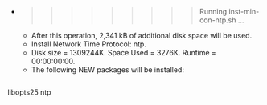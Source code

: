 * >>>>>>>>> Running inst-min-con-ntp.sh ...
  * After this operation, 2,341 kB of additional disk space will be used.
  * Install Network Time Protocol: ntp.
  * Disk size = 1309244K. Space Used = 3276K. Runtime = 00:00:00:00.
  * The following NEW packages will be installed:
  ```bash
libopts25 ntp
  ```
